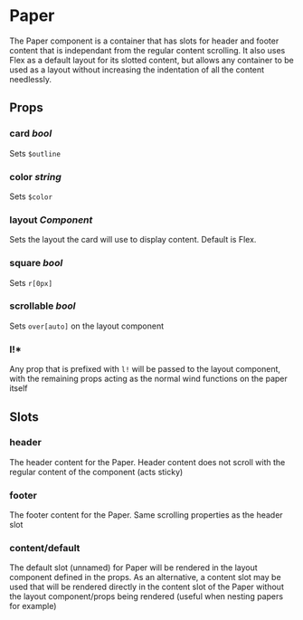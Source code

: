 # Paper

The Paper component is a container that has slots for header and footer
content that is independant from the regular content scrolling. It also uses
Flex as a default layout for its slotted content, but allows any container
to be used as a layout without increasing the indentation of all the content
needlessly.

## Props

### card _bool_
Sets `$outline`

### color _string_
Sets `$color`

### layout _Component_
Sets the layout the card will use to display content. Default is Flex.

### square _bool_
Sets `r[0px]`

### scrollable _bool_
Sets `over[auto]` on the layout component

### l!*
Any prop that is prefixed with `l!` will be passed to the layout
component, with the remaining props acting as the normal wind functions
on the paper itself

## Slots

### header
The header content for the Paper. Header content does not scroll with
the regular content of the component (acts sticky)

### footer
The footer content for the Paper. Same scrolling properties as the
header slot

### content/default
The default slot (unnamed) for Paper will be rendered in the layout
component defined in the props. As an alternative, a content slot may
be used that will be rendered directly in the content slot of the Paper
without the layout component/props being rendered (useful when nesting
papers for example)
